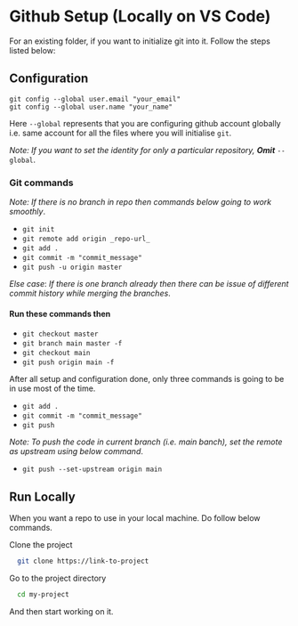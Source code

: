 
# Github Setup (Locally on VS Code)



For an existing folder, if you want to initialize git into it.
Follow the steps listed below:


## Configuration

```
git config --global user.email "your_email"
git config --global user.name "your_name"
```

Here ``--global`` represents that you are configuring github account globally i.e. same account for all the files where you will initialise ``git``.

_Note:_ _If you want to set the identity for only a particular repository,_ ***Omit*** ```--global```.

### Git commands
_Note:_ _If there is no branch in repo then commands below going to work smoothly_.
- ``` git init ```
- ``` git remote add origin _repo-url_ ```
- ``` git add . ```
- ``` git commit -m "commit_message" ```
- ``` git push -u origin master ```

_Else case_: _If there is one branch already then there can be issue of different commit history while merging the branches_.

#### Run these commands then
- ``` git checkout master ```
- ``` git branch main master -f ```
- ``` git checkout main ```
- ``` git push origin main -f ```

After all setup and configuration done, only three commands is going to be in use most of the time.

- ``` git add . ```
- ``` git commit -m "commit_message" ```
- ``` git push ```

_Note:_ _To push the code in current branch (i.e. main banch), set the remote as upstream using below command_.
- ``` git push --set-upstream origin main ```


## Run Locally
When you want a repo to use in your local machine. Do follow below commands.

Clone the project

```bash
  git clone https://link-to-project
```

Go to the project directory

```bash
  cd my-project
```
And then start working on it.

